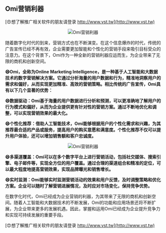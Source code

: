 ## **Omi营销利器**

[😍想了解推广相关软件的朋友请登录 http://www.vst.tw](http://www.vst.tw)

 <center><img src="https://vst.tw/MP4/tuiguang/png/6.png" alt="Omi营销利器"></center>

随着数字化时代的到来，营销方式也在不断演变。在这个信息爆炸的时代，传统的广告宣传已经不再有效，企业需要更加智能和个性化的营销手段来吸引目标受众的注意力。在这个背景下，Omi作为一种全新的营销利器应运而生，为企业带来了无限的商机和创新空间。

**😄Omi，全称为Online Marketing Intelligence，是一种基于人工智能和大数据技术的数字营销解决方案。它通过分析海量的用户数据和行为，精准地洞察用户的需求和偏好，从而实现更加精准、高效的营销策略。相比传统的广告宣传，Omi具有以下几个显著的优势：**

**😄数据驱动：Omi基于海量的用户数据进行分析和预测，可以更准确地了解用户的行为模式和偏好，从而为企业提供更有针对性的营销方案。通过不断地优化和调整，可以实现营销效果的最大化。**

**😄个性化推荐：借助人工智能技术，Omi能够根据用户的个性化需求和兴趣，为其推荐最合适的产品或服务，提高用户的购买意愿和满意度。个性化推荐不仅可以提升用户体验，还可以增加销售额和客户忠诚度。**

 <center><img src="https://vst.tw/MP4/tuiguang/png/8.png" alt="Omi营销利器"></center>

**😄多渠道覆盖：Omi可以在多个数字平台上进行营销活动，包括社交媒体、搜索引擎、电子邮件等，实现全方位的用户覆盖。通过合理的渠道组合和精准的定位，可以最大程度地提高营销效果，实现品牌曝光和销售增长。**

**😄实时监测：Omi能够实时监测营销活动的效果和用户反馈，及时调整策略和优化方案。企业可以随时了解营销进展情况，及时应对市场变化，保持竞争优势。**

在数字化时代，Omi已经成为企业营销的利器，为其带来了无限的商机和创新空间。随着人工智能和大数据技术的不断发展，Omi的功能和应用场景还将不断扩展，为企业带来更多的发展机遇。因此，掌握和运用Omi已经成为企业提升竞争力和实现可持续发展的重要手段。

[😍想了解推广相关软件的朋友请登录 http://www.vst.tw](http://www.vst.tw)



